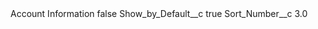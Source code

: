 <?xml version="1.0" encoding="UTF-8"?>
<CustomMetadata xmlns="http://soap.sforce.com/2006/04/metadata" xmlns:xsi="http://www.w3.org/2001/XMLSchema-instance" xmlns:xsd="http://www.w3.org/2001/XMLSchema">
    <label>Account Information</label>
    <protected>false</protected>
    <values>
        <field>Show_by_Default__c</field>
        <value xsi:type="xsd:boolean">true</value>
    </values>
    <values>
        <field>Sort_Number__c</field>
        <value xsi:type="xsd:double">3.0</value>
    </values>
</CustomMetadata>
